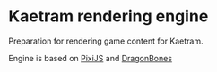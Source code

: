# Kaetram rendering engine

Preparation for rendering game content for Kaetram.

Engine is based on [PixiJS](https://pixijs.com/) and [DragonBones](https://dragonbones.github.io/en/index.html)
